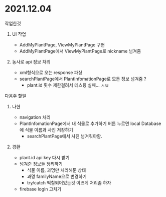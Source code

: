 # 2021.12.04

작업한것

1. UI 작업

    - AddMyPlantPage, ViewMyPlantPage 구현
    - AddMyPlantPage에서 ViewMyPlantPage로 nickname 넘겨줌

2. 농사로 api 정보 처리
    - xml형식으로 오는 response 파싱
    - searchPlantPage에서 PlantInfomationPage로 모든 정보 넘겨줌 ?
        - plant.id 횟수 제한걸려서 테스팅 실패... ㅅㅂ

다음주 할일

1. 나현

    - navigation 처리
    - PlantInfomationPage에서 내 식물로 추가하기 버튼 누르면 local Database에 식물 이름과 사진 저장하기
        - searchPlantPage에서 사진 넘겨줘야함.

2. 경환
    - plant.id api key 다시 받기
    - 넘겨준 정보들 정리하기
        - 식물 이름, 과명만 처리해둔 상태
        - 과명 familyName으로 변경하기
        - try/catch 떡칠되어있는것 이쁘게 처리좀 하자
    - firebase login 고치기

